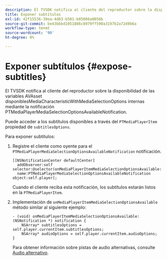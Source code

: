 ```yaml
---
description: El TVSDK notifica al cliente del reproductor sobre la disponibilidad de las variables AVAsset disponiblesMediaCharacteristicWithMediaSelectionOptions internas mediante la notificación PTMediaPlayerMediaSelectionOptionsAvailableNotification.
title: Exponer subtítulos
exl-id: 42f15536-39ea-4d83-b501-b05086a0056b
source-git-commit: be43bbbd1051886c8979ff590a3197b2a7249b6a
workflow-type: tm+mt
source-wordcount: '90'
ht-degree: 0%

---
```


# Exponer subtítulos {#expose-subtitles}

El TVSDK notifica al cliente del reproductor sobre la disponibilidad de las variables AVAsset disponiblesMediaCharacteristicWithMediaSelectionOptions internas mediante la notificación PTMediaPlayerMediaSelectionOptionsAvailableNotification.

Puede acceder a los subtítulos disponibles a través del `PTMediaPlayerItem` propiedad de `subtitlesOptions`.

Para exponer subtítulos:

1. Registre el cliente como oyente para el `PTMediaPlayerMediaSelectionOptionsAvailableNotification` notificación.

   ```
   [[NSNotificationCenter defaultCenter]  
     addObserver:self selector:@selector(onMediaPlayerItemMediaSelectionOptionsAvailable:)  
     name:PTMediaPlayerMediaSelectionOptionsAvailableNotification object:self.player];
   ```

   Cuando el cliente reciba esta notificación, los subtítulos estarán listos en la `PTMediaPlayerItem`.
1. Implementación de `onMediaPlayerItemMediaSelectionOptionsAvailable` método similar al siguiente ejemplo:

   ```
   - (void) onMediaPlayerItemMediaSelectionOptionsAvailable:(NSNotification *) notification { 
       NSArray* subtitlesOptions = self.player.currentItem.subtitlesOptions; 
       NSArray* audioOptions = self.player.currentItem.audioOptions; 
   }
   ```

   Para obtener información sobre pistas de audio alternativas, consulte  [Audio alternativo](../../alternate-audio/ios-3x-alternate-audio.md).
